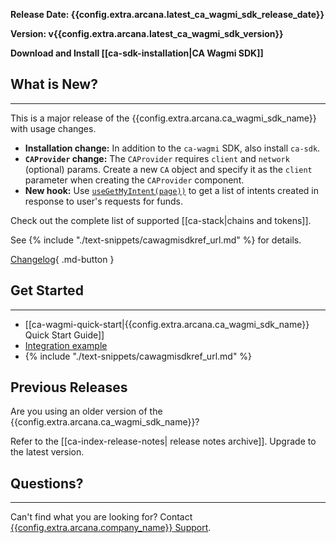 **Release Date: {{config.extra.arcana.latest_ca_wagmi_sdk_release_date}}**  

**Version: v{{config.extra.arcana.latest_ca_wagmi_sdk_version}}**

**Download and Install [[ca-sdk-installation|CA Wagmi SDK]]**

## What is New?

---
 
This is a major release of the {{config.extra.arcana.ca_wagmi_sdk_name}} with 
usage changes.

- **Installation change:** In addition to the `ca-wagmi` SDK, also install `ca-sdk`.
- **`CAProvider` change:** The `CAProvider` requires `client` and `network` (optional) params. Create a new `CA` object and specify it as the `client` parameter when creating the `CAProvider` component.
- **New hook:** Use [`useGetMyIntent(page))`](https://ca-wagmi-sdk-ref-guide.netlify.app/functions/usegetmyintents) to get a list of intents created in response to user's requests for funds.

Check out the complete list of supported [[ca-stack|chains and tokens]].

See {% include "./text-snippets/cawagmisdkref_url.md" %} for details.

[Changelog](https://github.com/arcana-network/ca-wagmi/releases/latest){ .md-button }

## Get Started

---

* [[ca-wagmi-quick-start|{{config.extra.arcana.ca_wagmi_sdk_name}} Quick Start Guide]]
* [Integration example](https://github.com/arcana-network/ca-wagmi-example)
* {% include "./text-snippets/cawagmisdkref_url.md" %}

## Previous Releases

Are you using an older version of the {{config.extra.arcana.ca_wagmi_sdk_name}}?

Refer to the [[ca-index-release-notes| release notes archive]]. Upgrade to the latest version.

## Questions? 

---

Can't find what you are looking for? Contact [{{config.extra.arcana.company_name}} Support]({{page.meta.arcana.root_rel_path}}/support/index.md).
